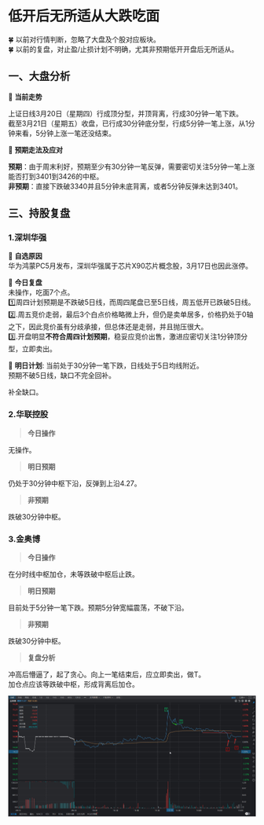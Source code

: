 # 低开后无所适从大跌吃面

 
:four_leaf_clover: 以前对行情判断，忽略了大盘及个股对应板块。  
:four_leaf_clover: 以前的复盘，对止盈/止损计划不明确，尤其非预期低开开盘后无所适从。

## 一、大盘分析

:small_orange_diamond: **当前走势**

上证日线3月20日（星期四）行成顶分型，并顶背离，行成30分钟一笔下跌。  
截至3月21日（星期五）收盘，已行成30分钟底分型，行成5分钟一笔上涨，从1分钟来看，5分钟上涨一笔还没结束。

:small_orange_diamond: **预期走法及应对**

**预期**：由于周末利好，预期至少有30分钟一笔反弹，需要密切关注5分钟一笔上涨能否打到3401到3426的中枢。  
**非预期**：直接下跌破3340并且5分钟未底背离，或者5分钟反弹未达到3401。

## 三、持股复盘

### 1.深圳华强

:small_orange_diamond: **自选原因**  
  华为鸿蒙PC5月发布，深圳华强属于芯片X90芯片概念股，3月17日也因此涨停。

:small_orange_diamond: **今日复盘**  
  未操作，吃面7个点。  
  :one:周四计划预期是不跌破5日线，而周四尾盘已至5日线，周五低开已跌破5日线。  
  :two:.周五竞价走弱，最后3个白点价格略微上升，但仍是卖单居多，价格扔处于0轴之下，因此竞价虽有分歧承接，但总体还是走弱，并且抛压很大。  
  :three:.开盘明显**不符合周四计划预期**，稳妥应竞价出售，激进应密切关注1分钟顶分型，立即卖出。 
  
:small_orange_diamond: **明日计划**: 当前处于30分钟一笔下跌，日线处于5日均线附近。  
  预期不破5日线，缺口不完全回补。


  补全缺口。


### 2.华联控股

> **今日操作**

  无操作。  
  
> **明日预期**

  仍处于30分钟中枢下沿，反弹到上沿4.27。

> **非预期**

  跌破30分钟中枢。

### 3.金奥博

> **今日操作**

  在分时线中枢加仓，未等跌破中枢后止跌。  

> **明日预期**

  目前处于5分钟一笔下跌。预期5分钟宽幅震荡，不破下沿。

> **非预期**

  跌破30分钟中枢。

> **复盘分析**  

  冲高后懵逼了，起了贪心。向上一笔结束后，应立即卖出，做T。  
  加仓点应该等跌破中枢，形成背离后加仓。

![alt text](image-3.png)